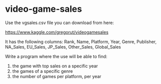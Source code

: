 # video-game-sales

Use the vgsales.csv file you can download from here:

https://www.kaggle.com/gregorut/videogamesales

It has the following columns:
Rank, Name, Platform, Year, Genre, Publisher, NA_Sales, EU_Sales, JP_Sales, Other_Sales, Global_Sales

Write a program where the use will be able to find:
1. the game with top sales on a specific year
2. the games of a specific genre
3. the number of games per platform, per year
